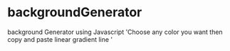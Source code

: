 # backgroundGenerator
background Generator using Javascript
'Choose any color you want then copy and paste linear gradient line '
